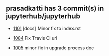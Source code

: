 ## prasadkatti has 3 commit(s) in jupyterhub/jupyterhub


* [1101](https://github.com/jupyterhub/jupyterhub/pull/1101) [docs] Minor fix to index.rst

* [1084](https://github.com/jupyterhub/jupyterhub/pull/1084) Fix Travis CI url

* [1005](https://github.com/jupyterhub/jupyterhub/pull/1005) minor fix in upgrade process doc

